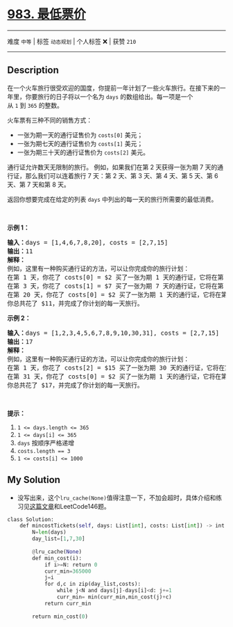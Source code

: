 # [983. 最低票价](https://leetcode-cn.com/problems/minimum-cost-for-tickets/)

---

难度 `中等` | 标签 `动态规划`  | 个人标签 ❌ | 获赞 `210`

---

## Description

<p>在一个火车旅行很受欢迎的国度，你提前一年计划了一些火车旅行。在接下来的一年里，你要旅行的日子将以一个名为&nbsp;<code>days</code>&nbsp;的数组给出。每一项是一个从&nbsp;<code>1</code>&nbsp;到&nbsp;<code>365</code>&nbsp;的整数。</p>
<p>火车票有三种不同的销售方式：</p>
<ul>
	<li>一张为期一天的通行证售价为&nbsp;<code>costs[0]</code> 美元；</li>
	<li>一张为期七天的通行证售价为&nbsp;<code>costs[1]</code> 美元；</li>
	<li>一张为期三十天的通行证售价为&nbsp;<code>costs[2]</code> 美元。</li>
</ul>

<p>通行证允许数天无限制的旅行。 例如，如果我们在第 2 天获得一张为期 7 天的通行证，那么我们可以连着旅行 7 天：第 2 天、第 3 天、第 4 天、第 5 天、第 6 天、第 7 天和第 8 天。</p>
<p>返回你想要完成在给定的列表&nbsp;<code>days</code>&nbsp;中列出的每一天的旅行所需要的最低消费。</p>
<p>&nbsp;</p>
<p><strong>示例 1：</strong></p>
<pre><strong>输入：</strong>days = [1,4,6,7,8,20], costs = [2,7,15]
<strong>输出：</strong>11
<strong>解释： </strong>
例如，这里有一种购买通行证的方法，可以让你完成你的旅行计划：
在第 1 天，你花了 costs[0] = $2 买了一张为期 1 天的通行证，它将在第 1 天生效。
在第 3 天，你花了 costs[1] = $7 买了一张为期 7 天的通行证，它将在第 3, 4, ..., 9 天生效。
在第 20 天，你花了 costs[0] = $2 买了一张为期 1 天的通行证，它将在第 20 天生效。
你总共花了 $11，并完成了你计划的每一天旅行。
</pre>

<p><strong>示例 2：</strong></p>
<pre><strong>输入：</strong>days = [1,2,3,4,5,6,7,8,9,10,30,31], costs = [2,7,15]
<strong>输出：</strong>17
<strong>解释：
</strong>例如，这里有一种购买通行证的方法，可以让你完成你的旅行计划： 
在第 1 天，你花了 costs[2] = $15 买了一张为期 30 天的通行证，它将在第 1, 2, ..., 30 天生效。
在第 31 天，你花了 costs[0] = $2 买了一张为期 1 天的通行证，它将在第 31 天生效。 
你总共花了 $17，并完成了你计划的每一天旅行。
</pre>

<p>&nbsp;</p>
<p><strong>提示：</strong></p>
<ol>
	<li><code>1 &lt;= days.length &lt;= 365</code></li>
	<li><code>1 &lt;= days[i] &lt;= 365</code></li>
	<li><code>days</code>&nbsp;按顺序严格递增</li>
	<li><code>costs.length == 3</code></li>
	<li><code>1 &lt;= costs[i] &lt;= 1000</code></li>
</ol>

## My Solution

- 没写出来，这个`lru_cache(None)`值得注意一下，不加会超时，具体介绍和练习见[这篇文章](https://www.interviewcake.com/concept/java/lru-cache)和LeetCode146题。

```python
class Solution:
    def mincostTickets(self, days: List[int], costs: List[int]) -> int:
        N=len(days)
        day_list=[1,7,30]
        
        @lru_cache(None)
        def min_cost(i):
            if i>=N: return 0
            curr_min=365000
            j=i
            for d,c in zip(day_list,costs):
                while j<N and days[j]-days[i]<d: j+=1
                curr_min= min(curr_min,min_cost(j)+c)
            return curr_min
 
        return min_cost(0)
```

